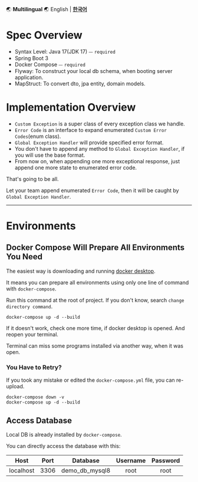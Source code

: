 🌏 **Multilingual** 🌏
English |
[**한국어**](https://github.com/merge-simpson/demo-exception-handler/blob/main/README.kr.md)

# Spec Overview

- Syntax Level: Java 17(JDK 17) ⏤ `required`
- Spring Boot 3
- Docker Compose ⏤ `required`
- Flyway: To construct your local db schema, when booting server application.
- MapStruct: To convert dto, jpa entity, domain models.

# Implementation Overview

- `Custom Exception` is a super class of every exception class we handle.
- `Error Code` is an interface to expand enumerated `Custom Error Codes`(enum class).
- `Global Exception Handler` will provide specified error format.
- You don't have to append any method to `Global Exception Handler`, if you will use the base format.
- From now on, when appending one more exceptional response, just append one more state to enumerated error code.

That's going to be all.

Let your team append enumerated `Error Code`, then it will be caught by `Global Exception Handler`.

---

# Environments

## Docker Compose Will Prepare All Environments You Need

The easiest way is downloading and running [docker desktop](https://www.docker.com/products/docker-desktop/).

It means you can prepare all environments using only one line of command with `docker-compose`.

Run this command at the root of project. If you don't know, search `change directory command`.

```shell
docker-compose up -d --build
```

If it doesn't work, check one more time, if docker desktop is opened. And reopen your terminal.

Terminal can miss some programs installed via another way, when it was open.

### You Have to Retry?

If you took any mistake or edited the `docker-compose.yml` file, you can re-upload.

```shell
docker-compose down -v
docker-compose up -d --build
```

## Access Database

Local DB is already installed by `docker-compose`.

You can directly access the database with this:

|   Host    | Port |    Database     | Username | Password |
|:---------:|:----:|:---------------:|:--------:|:--------:|
| localhost | 3306 | demo_db_mysql8  |   root   |   root   |
